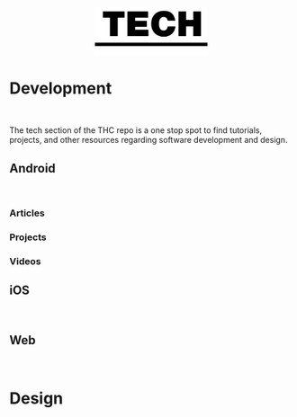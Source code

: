 <br/>
<br/>

<p align="center">
  <img alt="Tech" src="Tech_logo.png" width="200" /> 
</p>
 
# Development
<br/>

The tech section of the THC repo is a one stop spot to find tutorials, projects, and other resources regarding software development and design.

## Android
<br/>

### Articles

### Projects

### Videos


## iOS
<br/>


## Web
<br/>

# Design
<br/>
